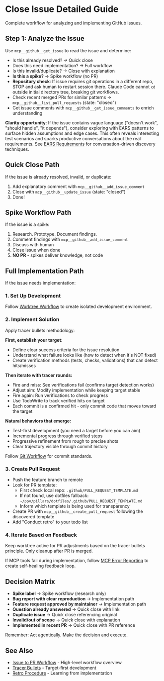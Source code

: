 # Close Issue Detailed Guide

Complete workflow for analyzing and implementing GitHub issues.

## Step 1: Analyze the Issue

Use `mcp__github__get_issue` to read the issue and determine:
- Is this already resolved? → Quick close
- Does this need implementation? → Full workflow
- Is this invalid/duplicate? → Close with explanation
- **Is this a spike?** → Spike workflow (no PR)
- **Repository check**: If issue requires git operations in a different repo, STOP and ask human to restart session there. Claude Code cannot `cd` outside initial directory tree, breaking git workflows.
- Check recent merged PRs for similar patterns → `mcp__github__list_pull_requests` (state: "closed")
- Get issue comments with `mcp__github__get_issue_comments` to enrich understanding

**Clarity opportunity**: If the issue contains vague language ("doesn't work", "should handle", "it depends"), consider exploring with EARS patterns to surface hidden assumptions and edge cases. This often reveals interesting test scenarios and sparks productive conversations about the real requirements. See [EARS Requirements](../../knowledge/procedures/ears-requirements.md) for conversation-driven discovery techniques.

## Quick Close Path

If the issue is already resolved, invalid, or duplicate:
1. Add explanatory comment with `mcp__github__add_issue_comment`
2. Close with `mcp__github__update_issue` (state: "closed")
3. Done!

## Spike Workflow Path

If the issue is a spike:
1. Research. Prototype. Document findings.
2. Comment findings with `mcp__github__add_issue_comment`
3. Discuss with human
4. Close issue when done
5. **NO PR** - spikes deliver knowledge, not code

## Full Implementation Path

If the issue needs implementation:

### 1. Set Up Development
Follow [Worktree Workflow](../../knowledge/procedures/worktree-workflow.md) to create isolated development environment.

### 2. Implement Solution
Apply tracer bullets methodology:

**First, establish your target:**
- Define clear success criteria for the issue resolution
- Understand what failure looks like (how to detect when it's NOT fixed)
- Create verification methods (tests, checks, validations) that can detect hits/misses

**Then iterate with tracer rounds:**
- Fire and miss: See verifications fail (confirms target detection works)
- Adjust aim: Modify implementation while keeping target stable
- Fire again: Run verifications to check progress
- Use TodoWrite to track verified hits on target
- Each commit is a confirmed hit - only commit code that moves toward the target

**Natural behaviors that emerge:**
- Test-first development (you need a target before you can aim)
- Incremental progress through verified steps
- Progressive refinement from rough to precise shots
- Clear trajectory visible through commit history

Follow [Git Workflow](../../knowledge/procedures/git-workflow.md) for commit standards.

### 3. Create Pull Request
- Push the feature branch to remote
- Look for PR template:
  - First check local repo: `.github/PULL_REQUEST_TEMPLATE.md`
  - If not found, use dotfiles fallback: `~/ppv/pillars/dotfiles/.github/PULL_REQUEST_TEMPLATE.md`
  - Inform which template is being used for transparency
- Create PR with `mcp__github__create_pull_request` following the discovered template
- Add "Conduct retro" to your todo list

### 4. Iterate Based on Feedback
Keep worktree active for PR adjustments based on the tracer bullets principle. Only cleanup after PR is merged.

If MCP tools fail during implementation, follow [MCP Error Reporting](../../knowledge/procedures/mcp-error-reporting.md) to create self-healing feedback loop.

## Decision Matrix

- **Spike label** → Spike workflow (research only)
- **Bug report with clear reproduction** → Implementation path
- **Feature request approved by maintainer** → Implementation path  
- **Question already answered** → Quick close with link
- **Duplicate issue** → Quick close referencing original
- **Invalid/out of scope** → Quick close with explanation
- **Implemented in recent PR** → Quick close with PR reference

Remember: Act agentically. Make the decision and execute.

## See Also

- [Issue to PR Workflow](../../knowledge/procedures/issue-to-pr-workflow.md) - High-level workflow overview
- [Tracer Bullets](../../knowledge/principles/tracer-bullets.md) - Target-first development
- [Retro Procedure](../../knowledge/procedures/retro-procedure.md) - Learning from implementation